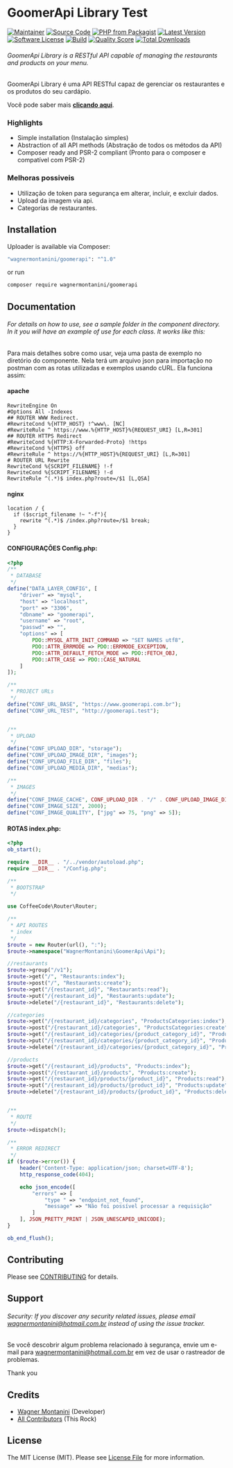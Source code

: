 # GoomerApi Library Test

[![Maintainer](http://img.shields.io/badge/maintainer-@wagnermontanini-blue.svg?style=flat-square)](https://twitter.com/wagnermontanini)
[![Source Code](http://img.shields.io/badge/source-wagnermontanini/goomerapi-blue.svg?style=flat-square)](https://github.com/wagnermontanini/goomerapi)
[![PHP from Packagist](https://img.shields.io/packagist/php-v/wagnermontanini/goomerapi.svg?style=flat-square)](https://packagist.org/packages/wagnermontanini/goomerapi)
[![Latest Version](https://img.shields.io/github/release/wagnermontanini/goomerapi.svg?style=flat-square)](https://github.com/wagnermontanini/goomerapi/releases)
[![Software License](https://img.shields.io/badge/license-MIT-brightgreen.svg?style=flat-square)](LICENSE)
[![Build](https://img.shields.io/scrutinizer/build/g/wagnermontanini/goomerapi.svg?style=flat-square)](https://scrutinizer-ci.com/g/wagnermontanini/goomerapi)
[![Quality Score](https://img.shields.io/scrutinizer/g/wagnermontanini/goomerapi.svg?style=flat-square)](https://scrutinizer-ci.com/g/wagnermontanini/goomerapi)
[![Total Downloads](https://img.shields.io/packagist/dt/wagnermontanini/goomerapi.svg?style=flat-square)](https://packagist.org/packages/cwagnermontanini/goomerapi)

###### GoomerApi Library is a RESTful API capable of managing the restaurants and products on your menu.

GoomerApi Library é uma API RESTful capaz de gerenciar os restaurantes e os produtos do seu cardápio.

Você pode saber mais **[clicando aqui](https://goomer.com.br)**.

### Highlights

- Simple installation (Instalação simples)
- Abstraction of all API methods (Abstração de todos os métodos da API)
- Composer ready and PSR-2 compliant (Pronto para o composer e compatível com PSR-2)

### Melhoras possiveis

- Utilização de token para segurança em alterar, incluir, e excluir dados.
- Upload da imagem via api.
- Categorias de restaurantes.

## Installation

Uploader is available via Composer:

```bash
"wagnermontanini/goomerapi": "^1.0"
```

or run

```bash
composer require wagnermontanini/goomerapi
```

## Documentation

###### For details on how to use, see a sample folder in the component directory. In it you will have an example of use for each class. It works like this:

Para mais detalhes sobre como usar, veja uma pasta de exemplo no diretório do componente. Nela terá um arquivo json para importação no postman com as rotas utilizadas e exemplos usando cURL. Ela funciona assim:

#### apache

```apacheconfig
RewriteEngine On
#Options All -Indexes
## ROUTER WWW Redirect.
#RewriteCond %{HTTP_HOST} !^www\. [NC]
#RewriteRule ^ https://www.%{HTTP_HOST}%{REQUEST_URI} [L,R=301]
## ROUTER HTTPS Redirect
#RewriteCond %{HTTP:X-Forwarded-Proto} !https
#RewriteCond %{HTTPS} off
#RewriteRule ^ https://%{HTTP_HOST}%{REQUEST_URI} [L,R=301]
# ROUTER URL Rewrite
RewriteCond %{SCRIPT_FILENAME} !-f
RewriteCond %{SCRIPT_FILENAME} !-d
RewriteRule ^(.*)$ index.php?route=/$1 [L,QSA]
```

#### nginx

````nginxconfig
location / {
  if ($script_filename !~ "-f"){
    rewrite ^(.*)$ /index.php?route=/$1 break;
  }
}
````

#### CONFIGURAÇÕES Config.php:

```php
<?php
/**
 * DATABASE
 */
define("DATA_LAYER_CONFIG", [
    "driver" => "mysql",
    "host" => "localhost",
    "port" => "3306",
    "dbname" => "goomerapi",
    "username" => "root",
    "passwd" => "",
    "options" => [
        PDO::MYSQL_ATTR_INIT_COMMAND => "SET NAMES utf8",
        PDO::ATTR_ERRMODE => PDO::ERRMODE_EXCEPTION,
        PDO::ATTR_DEFAULT_FETCH_MODE => PDO::FETCH_OBJ,
        PDO::ATTR_CASE => PDO::CASE_NATURAL
    ]
]);

/**
 * PROJECT URLs
 */
define("CONF_URL_BASE", "https://www.goomerapi.com.br");
define("CONF_URL_TEST", "http://goomerapi.test");


/**
 * UPLOAD
 */
define("CONF_UPLOAD_DIR", "storage");
define("CONF_UPLOAD_IMAGE_DIR", "images");
define("CONF_UPLOAD_FILE_DIR", "files");
define("CONF_UPLOAD_MEDIA_DIR", "medias");

/**
 * IMAGES
 */
define("CONF_IMAGE_CACHE", CONF_UPLOAD_DIR . "/" . CONF_UPLOAD_IMAGE_DIR . "/cache");
define("CONF_IMAGE_SIZE", 2000);
define("CONF_IMAGE_QUALITY", ["jpg" => 75, "png" => 5]);
```

#### ROTAS index.php:

```php
<?php
ob_start();

require __DIR__ . "/../vendor/autoload.php";
require __DIR__ . "/Config.php"; 

/**
 * BOOTSTRAP
 */

use CoffeeCode\Router\Router;

/**
 * API ROUTES
 * index
 */
$route = new Router(url(), ":");
$route->namespace("WagnerMontanini\GoomerApi\Api");

//restaurants
$route->group("/v1");
$route->get("/", "Restaurants:index");
$route->post("/", "Restaurants:create");
$route->get("/{restaurant_id}", "Restaurants:read");
$route->put("/{restaurant_id}", "Restaurants:update");
$route->delete("/{restaurant_id}", "Restaurants:delete");

//categories
$route->get("/{restaurant_id}/categories", "ProductsCategories:index");
$route->post("/{restaurant_id}/categories", "ProductsCategories:create");
$route->get("/{restaurant_id}/categories/{product_category_id}", "ProductsCategories:read");
$route->put("/{restaurant_id}/categories/{product_category_id}", "ProductsCategories:update");
$route->delete("/{restaurant_id}/categories/{product_category_id}", "ProductsCategories:delete");

//products
$route->get("/{restaurant_id}/products", "Products:index");
$route->post("/{restaurant_id}/products", "Products:create");
$route->get("/{restaurant_id}/products/{product_id}", "Products:read");
$route->put("/{restaurant_id}/products/{product_id}", "Products:update");
$route->delete("/{restaurant_id}/products/{product_id}", "Products:delete");


/**
 * ROUTE
 */
$route->dispatch();

/**
 * ERROR REDIRECT
 */
if ($route->error()) {
    header('Content-Type: application/json; charset=UTF-8');
    http_response_code(404);

    echo json_encode([
        "errors" => [
            "type " => "endpoint_not_found",
            "message" => "Não foi possível processar a requisição"
        ]
    ], JSON_PRETTY_PRINT | JSON_UNESCAPED_UNICODE);
}

ob_end_flush();
```

## Contributing

Please see [CONTRIBUTING](https://github.com/wagnermontanini/goomerapi/blob/master/CONTRIBUTING.md) for details.

## Support

###### Security: If you discover any security related issues, please email wagnermontanini@hotmail.com.br instead of using the issue tracker.

Se você descobrir algum problema relacionado à segurança, envie um e-mail para wagnermontanini@hotmail.com.br em vez de usar o rastreador de problemas.

Thank you

## Credits

- [Wagner Montanini](https://github.com/wagnermontanini) (Developer)
- [All Contributors](https://github.com/wagnermontanini/goomerapi/contributors) (This Rock)

## License

The MIT License (MIT). Please see [License File](https://github.com/wagnermontanini/goomerapi/blob/master/LICENSE) for more information.